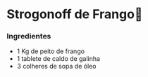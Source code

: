 # Strogonoff de Frango:chicken: 

### Ingredientes



- 1 Kg de peito de frango 
- 1 tablete de caldo de galinha 
- 3 colheres de sopa de óleo 
